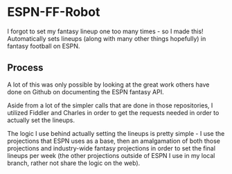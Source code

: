# ESPN-FF-Robot
I forgot to set my fantasy lineup one too many times - so I made this! Automatically sets lineups (along with many other things hopefully) in fantasy football on ESPN.
## Process
A lot of this was only possible by looking at the great work others have done on Github on documenting the ESPN fantasy API. 

Aside from a lot of the simpler calls that are done in those repositories, I utilized Fiddler and Charles in order to get the requests needed in order to actually set the lineups.

The logic I use behind actually setting the lineups is pretty simple - I use the projections that ESPN uses as a base, then an amalgamation of both those projections and industry-wide fantasy projections in order to set the final lineups per week (the other projections outside of ESPN I use in my local branch, rather not share the logic on the web).
